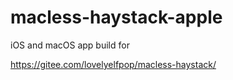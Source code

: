 # macless-haystack-apple

iOS and macOS app build for

https://gitee.com/lovelyelfpop/macless-haystack/
